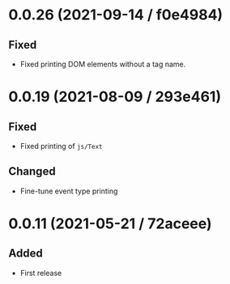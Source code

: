 # 0.0.26 (2021-09-14 / f0e4984)

## Fixed

- Fixed printing DOM elements without a tag name.

# 0.0.19 (2021-08-09 / 293e461)

## Fixed

- Fixed printing of `js/Text`

## Changed

- Fine-tune event type printing

# 0.0.11 (2021-05-21 / 72aceee)

## Added

- First release